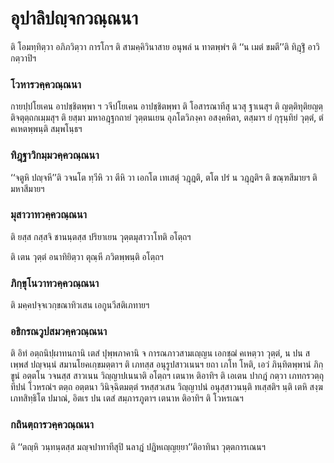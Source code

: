 <h1>อุปาลิปญฺจกวณฺณนา</h1>
<p> ติ โอมทฺทิตฺวา อภิภวิตฺวา การโกฯ ติ สามคฺคิวินาสาย อนุพลํ น ทาตพฺพํฯ ติ ‘‘น เมตํ ขมตี’’ติ ทิฎฺฐิํ อาวิ กตฺวาปิฯ</p>


<h3>โวหารวคฺควณฺณนา</h3>
<p> กายปฺปโยเคน  อาปชฺชิตพฺพา ฯ วจีปโยเคน อาปชฺชิตพฺพา ติ โอสารณาทีสุ นวสุ ฐาเนสุฯ ติ ญตฺติทุติยญตฺติจตุตฺถกเมฺมสุฯ ติ ยสฺมา มหาอฎฺฐกถายํ วุตฺตนเยน อุภโตวิภงฺคา อสงฺคหิตา, ตสฺมาฯ ยํ กุรุนฺทิยํ วุตฺตํ, ตํ คเหตพฺพนฺติ สมฺพโนฺธฯ</p>


<h3>ทิฎฺฐาวิกมฺมวคฺควณฺณนา</h3>
<p> ‘‘จตูหิ  ปญฺจหี’’ติ วจนโต ทฺวีหิ วา ตีหิ วา เอกโต เทเสตุํ วฎฺฎติ, ตโต ปรํ น วฎฺฎติฯ ติ ขณฺฑสีมายฯ ติ มหาสีมายฯ</p>


<h3>มุสาวาทวคฺควณฺณนา</h3>
<p> ติ ยสฺส กสฺสจิ ชานนฺตสฺส ปริยาเยน วุตฺตมุสาวาโทติ อโตฺถฯ</p>


<p> ติ เตน วุตฺตํ อนาทิยิตฺวา ตุณฺหี ภวิตพฺพนฺติ อโตฺถฯ</p>


<h3>ภิกฺขุโนวาทวคฺควณฺณนา</h3>
<p> ติ มคฺคปจฺจเวกฺขณาทิวเสน เอกูนวีสติเภทายฯ</p>


<h3>อธิกรณวูปสมวคฺควณฺณนา</h3>
<p> ติ อิทํ อตฺถนิปฺผาทนกานิ เตสํ ปุพฺพภาคานิ จ การณภาวสามเญฺญน เอกชฺฌํ คเหตฺวา วุตฺตํ, น ปน สเพฺพสํ ปญฺจนฺนํ สมานโยคเกฺขมตฺตาฯ ติ เภทสฺส อนุรูปสาวเนนฯ ยถา เภโท โหติ, เอวํ ภินฺทิตพฺพานํ ภิกฺขูนํ อตฺตโน วจนสฺส สาวเนน วิญฺญาปเนนาติ อโตฺถฯ เตนาห ติอาทิฯ ติ เอเตน ปากฎํ กตฺวา เภทกรวตฺถุทีปนํ โวหรณํฯ ตตฺถ อตฺตนา วินิจฺฉิตมตฺตํ  รหสฺสวเสน วิญฺญาปนํ อนุสฺสาวนนฺติ ทเสฺสติฯ นฺติ เตหิ สงฺฆเภทสิทฺธิโต ปมาณํ, อิตเร ปน เตสํ สมฺภารภูตาฯ เตนาห ติอาทิฯ ติ โวหรเณฯ</p>


<h3>กถินตฺถารวคฺควณฺณนา</h3>
<p> ติ ‘‘ตญฺหิ วนฺทนฺตสฺส มญฺจปาทาทีสุปิ นลาฎํ ปฎิหเญฺญยฺยา’’ติอาทินา วุตฺตการเณนฯ</p>





